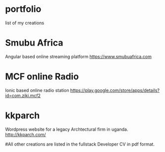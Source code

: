 # portfolio
list of my creations

# Smubu Africa
Angular based online streaming platform 
https://www.smubuafrica.com

# MCF online Radio
Ionic based online radio station
https://play.google.com/store/apps/details?id=com.ziki.mcf2

# kkparch
Wordpress website for a legacy Archtectural firm in uganda.
http://kkparch.com/

#All other creations are listed in the fullstack Developer CV  in pdf format.
